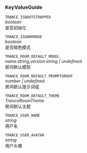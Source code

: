 ### KeyValueGuide

`TRANCE_ISBOOTSTRAPPED`  
  _boolean_  
  是否初始化

`TRANCE_ISDARKMODE`  
  _boolean_  
  是否暗色模式

`TRANCE_ROOM_DEFAULT_MODEL`  
  _name:string,version:string | undefined_  
  房间默认模型

`TRANCE_ROOM_DEFAULT_PROMPTGROUP`  
  _number | undefined_  
  房间默认提示词组

`TRANCE_ROOM_DEFAULT_THEME`  
  _TranceRoomTheme_  
  房间默认主题

`TRANCE_USER_NAME`  
  _string_  
  用户名

`TRANCE_USER_AVATAR`  
  _string_  
  用户头像